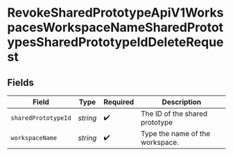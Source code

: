 # RevokeSharedPrototypeApiV1WorkspacesWorkspaceNameSharedPrototypesSharedPrototypeIdDeleteRequest


## Fields

| Field                           | Type                            | Required                        | Description                     |
| ------------------------------- | ------------------------------- | ------------------------------- | ------------------------------- |
| `sharedPrototypeId`             | *string*                        | :heavy_check_mark:              | The ID of the shared prototype  |
| `workspaceName`                 | *string*                        | :heavy_check_mark:              | Type the name of the workspace. |